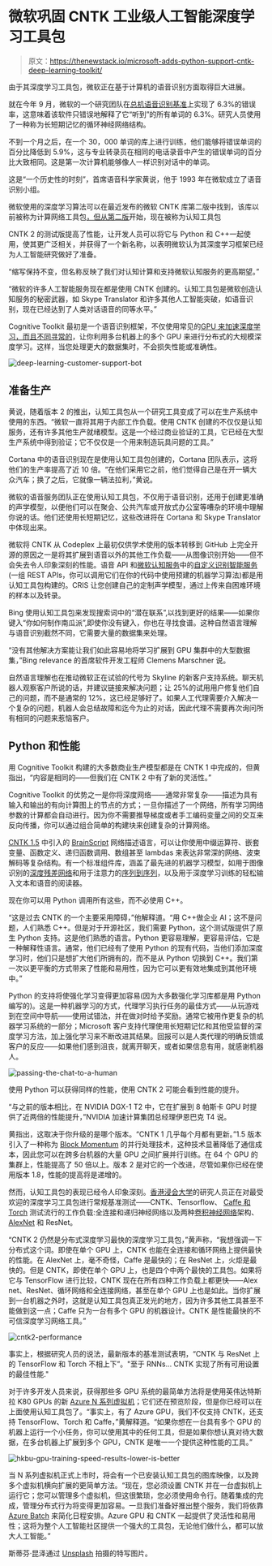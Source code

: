 # 微软巩固 CNTK 工业级人工智能深度学习工具包

> 原文：<https://thenewstack.io/microsoft-adds-python-support-cntk-deep-learning-toolkit/>

由于其深度学习工具包，微软正在基于计算机的语音识别方面取得巨大进展。

就在今年 9 月，微软的一个研究团队在[总机语音识别基准](http://recognize-speech.com/acoustic-model/knn/benchmarks-comparison-of-different-architectures)上实现了 6.3%的错误率，这意味着该软件只错误地解释了它“听到”的所有单词的 6.3%。研究人员使用了一种称为长短期记忆的循环神经网络结构。

不到一个月之后，在一个 30，000 单词的库上进行训练，他们能够将错误单词的百分比降低到 5.9%，这与专业转录员在相同的电话录音中产生的错误单词的百分比大致相同。这是第一次计算机能够像人一样识别对话中的单词。

这是“一个历史性的时刻”，首席语音科学家黄说，他于 1993 年在微软成立了语音识别小组。

微软使用的深度学习算法可以在最近发布的微软 CNTK 库第二版中找到，该库以前被称为计算网络工具包[，但从第二版](https://blogs.microsoft.com/next/?p=58244)开始，现在被称为认知工具包

CNTK 2 的测试版提高了性能，让开发人员可以将它与 Python 和 C++一起使用，使其更广泛相关，并获得了一个新名称，以表明微软认为其深度学习框架已经为人工智能研究做好了准备。

“缩写保持不变，但名称反映了我们对认知计算和支持微软认知服务的更高期望。”

“微软的许多人工智能服务现在都是使用 CNTK 创建的。认知工具包是微软创造认知服务的秘密武器，如 Skype Translator 和许多其他人工智能突破，如语音识别，现在已经达到了人类对话语音的同等水平。”

Cognitive Toolkit 最初是一个语音识别框架，不仅使用常见的[GPU 来加速深度学习，而且不同寻常的](https://thenewstack.io/new-mapd-database-system-runs-gpus/)，让你利用多台机器上的多个 GPU 来进行分布式的大规模深度学习。这样，当您处理更大的数据集时，不会损失性能或准确性。

![deep-learning-customer-support-bot](img/a594d0304a0a016b212afe807a9053c7.png)

## 准备生产

黄说，随着版本 2 的推出，认知工具包从一个研究工具变成了可以在生产系统中使用的东西。“微软一直将其用于内部工作负载。使用 CNTK 创建的不仅仅是认知服务，还有许多其他生产就绪模型。这是一个经过商业验证的工具，它已经在大型生产系统中得到验证；它不仅仅是一个用来制造玩具问题的工具。”

Cortana 中的语音识别现在是使用认知工具包创建的，Cortana 团队表示，这将他们的生产率提高了近 10 倍。“在他们采用它之前，他们觉得自己是在开一辆大众汽车；换了之后，它就像一辆法拉利，”黄说。

微软的语音服务团队正在使用认知工具包，不仅用于语音识别，还用于创建更准确的声学模型，以便他们可以在聚会、公共汽车或开放式办公室等嘈杂的环境中理解你说的话。他们还使用长短期记忆，这些改进将在 Cortana 和 Skype Translator 中体现出来。

微软将 CNTK 从 Codeplex 上最初仅供学术使用的版本转移到 GitHub 上完全开源的原因之一是将其扩展到语音以外的其他工作负载——从图像识别开始——但不会失去令人印象深刻的性能。语音 API 和[微软认知服务](https://www.microsoft.com/cognitive-services)中的[自定义识别智能服务](https://www.microsoft.com/cognitive-services/en-us/custom-recognition-intelligent-service-cris)(一组 REST APIs，你可以调用它们在你的代码中使用预建的机器学习算法)都是用认知工具包构建的。CRIS 让您创建自己的定制声学模型，通过上传来自困难环境的样本以及转录。

Bing 使用认知工具包来发现搜索词中的“潜在联系”,以找到更好的结果——如果你键入“你如何制作南瓜派”,即使你没有键入，你也在寻找食谱。这种自然语言理解与语音识别截然不同，它需要大量的数据集来处理。

“没有其他解决方案能让我们如此容易地将学习扩展到 GPU 集群中的大型数据集，”Bing relevance 的首席软件开发工程师 Clemens Marschner 说。

自然语言理解也在推动微软正在试验的代号为 Skyline 的新客户支持系统。聊天机器人观察客户所说的话，并建议链接来解决问题；让 25%的试用用户修复他们自己的问题，而不是通常的 12%，这已经足够好了。如果人工代理需要介入解决一个复杂的问题，机器人会总结故障和迄今为止的对话，因此代理不需要再次询问所有相同的问题来惹恼客户。

## Python 和性能

用 Cognitive Toolkit 构建的大多数商业生产模型都是在 CNTK 1 中完成的，但黄指出，“内容是相同的——但我们在 CNTK 2 中有了新的灵活性。”

Cognitive Toolkit 的优势之一是你将深度网络——通常非常复杂——描述为具有输入和输出的有向计算图上的节点的方式；一旦你描述了一个网络，所有学习网络参数的计算都会自动进行。因为你不需要推导梯度或者手工编码变量之间的交互来反向传播，你可以通过组合简单的构建块来创建复杂的计算网络。

[CNTK 1.5](https://github.com/Microsoft/CNTK/wiki/CNTK_1_5_Release_Notes) 中引入的 [BrainScript](https://github.com/Microsoft/CNTK/wiki/BrainScript-Network-Builder) 网络描述语言，可以让你使用中缀运算符、嵌套变量、函数定义、递归函数调用、数组甚至 lambdas 来表达非常深的网络、波束解码等复杂结构。有一个标准组件库，涵盖了最先进的机器学习模型，如用于图像识别的[深度残差网络](https://arxiv.org/pdf/1512.03385.pdf)和用于注意力的[序列到序列](http://papers.nips.cc/paper/5346-sequence-to-sequence-learning-with-neural-networks.pdf)，以及用于深度学习训练的轻松输入文本和语音的阅读器。

现在你可以用 Python 调用所有这些，而不必使用 C++。

“这是过去 CNTK 的一个主要采用障碍，”他解释道。“用 C++做企业 AI；这不是问题，人们熟悉 C++。但是对于开源社区，我们需要 Python，这个测试版提供了原生 Python 支持。这是他们熟悉的语言。Python 更容易理解，更容易评估，它是一种解释性语言。通常，他们已经有了使用 Python 的现有代码，当他们添加深度学习时，他们只是想扩大他们所拥有的，而不是从 Python 切换到 C++。我们第一次以更平衡的方式带来了性能和易用性，因为它可以更有效地集成到其他环境中。”

Python 的支持将使强化学习变得更加容易(因为大多数强化学习库都是用 Python 编写的)。这是一种机器学习的方式，代理学习执行任务的最佳方式——从玩游戏到在空间中导航——使用试错法，并在做对时给予奖励。通常它被用作更复杂的机器学习系统的一部分；Microsoft 客户支持代理使用长短期记忆和其他受监督的深度学习方法，加上强化学习来不断改进其结果。回报可以是人类代理的明确反馈或客户的反应——如果他们感到沮丧，就离开聊天，或者如果信息有用，就感谢机器人。

![passing-the-chat-to-a-human](img/bb8da7289d6242f7b1b50cbe0fa96515.png)

使用 Python 可以获得同样的性能，使用 CNTK 2 可能会看到性能的提升。

“与之前的版本相比，在 NVIDIA DGX-1 T2 中，它在扩展到 8 帕斯卡 GPU 时提供了近两倍的性能提升，”NVIDIA 加速计算集团总经理伊恩巴克 T4 说。

黄指出，这取决于你升级的是哪个版本。“CNTK 1 几乎每个月都有更新。”1.5 版本引入了一种称为 [Block Momentum](https://ai.icymi.email/tag/block-momentum/) 的并行处理技术，这种技术显著降低了通信成本，因此您可以在跨多台机器的大量 GPU 之间扩展并行训练。在 64 个 GPU 的集群上，性能提高了 50 倍以上。版本 2 是对它的一个改进，尽管如果你已经在使用版本 1.8，性能的提高将是递增的。

然而，认知工具包的表现已经令人印象深刻。[香港浸会大学](http://www.hkbu.edu.hk/)的研究人员正在对最受欢迎的深度学习工具包进行常规基准测试——CNTK、Tensorflow、 [Caffe 和 Torch](http://arxiv.org/pdf/1608.07249v5.pdf) 测试流行的工作负载:全连接和递归神经网络以及两种[卷积神经网络](http://cs231n.github.io/convolutional-networks/)架构、 [AlexNet](http://vision.stanford.edu/teaching/cs231b_spring1415/slides/alexnet_tugce_kyunghee.pdf) 和 ResNet。

“CNTK 2 仍然是分布式深度学习最快的深度学习工具包，”黄声称，“我想强调一下分布式这个词。即使在单个 GPU 上，CNTK 也能在全连接和循环网络上提供最快的性能。在 AlexNet 上，毫不奇怪，Caffe 是最快的；在 ResNet 上，火炬是最快的。但是 CNTK，即使在单个 GPU 上，也是四个中两个最快的工具包。如果将它与 TensorFlow 进行比较，CNTK 现在在所有四种工作负载上都更快——Alex net、ResNet、循环网络和全连接网络，甚至在单个 GPU 上也是如此。当你扩展到一台机器之外时，这就是认知工具包真正发光的地方，因为许多其他工具甚至不能做到这一点；Caffe 只为一台有多个 GPU 的机器设计。CNTK 是性能最快的不可信深度学习网络工具。”

![cntk2-performance](img/85dd6bb2b3c636b1b643ead8aa38f533.png)

事实上，根据研究人员的说法，最新版本的基准测试表明，“CNTK 与 ResNet 上的 TensorFlow 和 Torch 不相上下”。"至于 RNNs… CNTK 实现了所有可用设置的最佳性能."

对于许多开发人员来说，获得那些多 GPU 系统的最简单方法将是使用英伟达特斯拉 K80 GPUs 的新 [Azure N 系列虚拟机](https://azure.microsoft.com/en-us/blog/azure-n-series-preview-availability/)；它们还在预览阶段，但是你已经可以在上面使用认知工具包了。“事实上，有了 Azure GPU，我们不仅支持 CNTK，还支持 TensorFlow、Torch 和 Caffe，”黄解释道。“如果你想在一台具有多个 GPU 的机器上运行一个小任务，你可以使用其中的任何工具，但是如果你想认真对待大数据，在多台机器上扩展到多个 GPU，CNTK 是唯一一个提供这种性能的工具。”

![hkbu-gpu-training-speed-results-lower-is-better](img/68e7fbf78ef2ea46153609cc6666bc32.png)

当 N 系列虚拟机正式上市时，将会有一个已安装认知工具包的图库映像，以及跨多个虚拟机横向扩展的更简单方法。“现在，您必须设置 CNTK 并在一台虚拟机上运行它；您可以管理多个虚拟机，但这很繁琐，您必须使用命令行。随着集成的完成，管理分布式行为将变得更加容易。一旦我们准备好推出整个服务，我们将依靠 [Azure Batch](https://azure.microsoft.com/en-us/services/batch/) 来简化日程安排。Azure GPU 和 CNTK 一起提供了灵活性和易用性；这将为整个人工智能社区提供一个强大的工具包，无论他们做什么，都可以放大人工智能。”

斯蒂芬·昆泽通过 [Unsplash](https://unsplash.com/?photo=v8SjXTTI0GA) 拍摄的特写图片。

<svg xmlns:xlink="http://www.w3.org/1999/xlink" viewBox="0 0 68 31" version="1.1"><title>Group</title> <desc>Created with Sketch.</desc></svg>